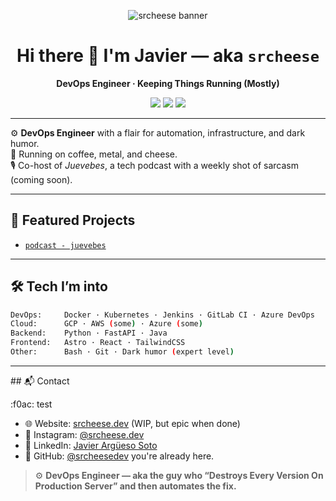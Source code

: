 <!-- Banner image -->
<p align="center">
  <img src="https://raw.githubusercontent.com/srcheesedev/srcheesedev/main/banner.png" alt="srcheese banner" />
</p>

<h1 align="center">Hi there 👋 I'm Javier — aka <code>srcheese</code></h1>

<p align="center">
  <strong>DevOps Engineer · Keeping Things Running (Mostly)</strong>
</p>

<p align="center">
  <a href="https://linkedin.com/in/javier-argueso-soto"><img src="https://img.shields.io/badge/LinkedIn-%230077B5.svg?style=for-the-badge&logo=linkedin&logoColor=white" /></a>
  <a href="https://www.instagram.com/srcheese.dev"><img src="https://img.shields.io/badge/Instagram-E4405F?style=for-the-badge&logo=instagram&logoColor=white" /></a>
  <a href="https://srcheese.dev"><img src="https://img.shields.io/badge/Website-srcheese.dev-black?style=for-the-badge&logo=Firefox&logoColor=white" /></a>
</p>

---

⚙️ **DevOps Engineer** with a flair for automation, infrastructure, and dark humor.  
🧀 Running on coffee, metal, and cheese.  
🎙️ Co-host of *Juevebes*, a tech podcast with a weekly shot of sarcasm (coming soon).

---

## 🚀 Featured Projects

- [`podcast - juevebes`](https://github.com/srcheesedev/juevebes)

---

## 🛠️ Tech I’m into

```bash
DevOps:     Docker · Kubernetes · Jenkins · GitLab CI · Azure DevOps
Cloud:      GCP · AWS (some) · Azure (some)  
Backend:    Python · FastAPI · Java  
Frontend:   Astro · React · TailwindCSS  
Other:      Bash · Git · Dark humor (expert level)
```

---

## 📬 Contact

:f0ac: test

- 🌐 Website: [srcheese.dev](https://srcheese.dev) (WIP, but epic when done)  
- 📸 Instagram: [@srcheese.dev](https://www.instagram.com/srcheese.dev)  
- 💼 LinkedIn: [Javier Argüeso Soto](https://linkedin.com/in/javier-argueso-soto)  
- 🐙 GitHub: [@srcheesedev](https://github.com/srcheese) you're already here.  


> ⚙️ **DevOps Engineer — aka the guy who “Destroys Every Version On Production Server” and then automates the fix.**
